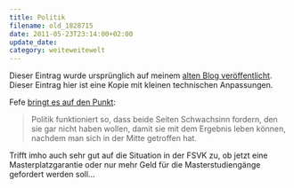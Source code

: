 ```yaml
---
title: Politik
filename: old_1828715
date: 2011-05-23T23:14:00+02:00
update_date:
category: weiteweitewelt
---
```

Dieser Eintrag wurde ursprünglich auf meinem [alten Blog veröffentlicht](https://stu.blogger.de/stories/1828715/). Dieser Eintrag hier ist eine Kopie mit kleinen technischen Anpassungen.

Fefe [bringt es auf den Punkt](http://blog.fefe.de/?ts=b324a5b7):

> Politik funktioniert so, dass beide Seiten Schwachsinn fordern, den sie gar nicht haben wollen, damit sie mit dem Ergebnis leben können, nachdem man sich in der Mitte getroffen hat.

Trifft imho auch sehr gut auf die Situation in der FSVK zu, ob jetzt eine Masterplatzgarantie oder nur mehr Geld für die Masterstudiengänge gefordert werden soll…
